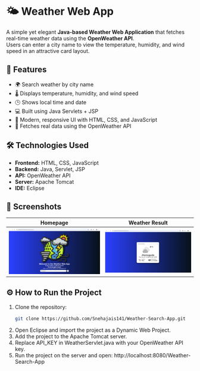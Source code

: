 # 🌤️ Weather Web App

A simple yet elegant **Java-based Weather Web Application** that fetches real-time weather data using the **OpenWeather API**.  
Users can enter a city name to view the temperature, humidity, and wind speed in an attractive card layout.

## 🚀 Features

- 🌍 Search weather by city name  
- 🌡️ Displays temperature, humidity, and wind speed  
- 🕒 Shows local time and date  
- 💻 Built using Java Servlets + JSP  
- 🎨 Modern, responsive UI with HTML, CSS, and JavaScript  
- 🔗 Fetches real data using the OpenWeather API  

## 🛠️ Technologies Used

- **Frontend:** HTML, CSS, JavaScript  
- **Backend:** Java, Servlet, JSP  
- **API:** OpenWeather API  
- **Server:** Apache Tomcat  
- **IDE:** Eclipse  

## 📸 Screenshots

| Homepage | Weather Result |
|-----------|----------------|
| ![Home](https://github.com/Snehajais141/Weather-Search-App/blob/main/Home.png) | ![Result](https://github.com/Snehajais141/Weather-Search-App/blob/main/Result.png) |

## ⚙️ How to Run the Project

1. Clone the repository:
   ```bash
   git clone https://github.com/Snehajais141/Weather-Search-App.git
2. Open Eclipse and import the project as a Dynamic Web Project.
3. Add the project to the Apache Tomcat server.
4. Replace API_KEY in WeatherServlet.java with your OpenWeather API key.
5. Run the project on the server and open: http://localhost:8080/Weather-Search-App
